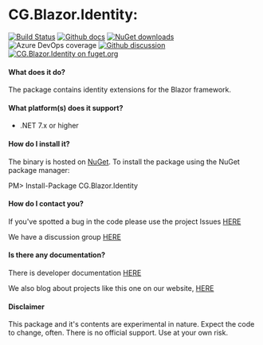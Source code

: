 # CG.Blazor.Identity: 

[![Build Status](https://dev.azure.com/codegator/CG.Blazor.Identity/_apis/build/status/CodeGator.CG.Blazor.Identity?branchName=main)](https://dev.azure.com/codegator/CG.Blazor.Identity/_build/latest?definitionId=85&branchName=main)
[![Github docs](https://img.shields.io/static/v1?label=Documentation&message=online&color=blue)](https://codegator.github.io/CG.Blazor.Identity/index.html)
[![NuGet downloads](https://img.shields.io/nuget/dt/CG.Blazor.Identity.svg?style=flat)](https://nuget.org/packages/CG.Blazor.Identity)
![Azure DevOps coverage](https://img.shields.io/azure-devops/coverage/codegator/CG.Blazor.Identity/85)
[![Github discussion](https://img.shields.io/badge/Discussion-online-blue)](https://github.com/CodeGator/CG.Blazor.Identity/discussions)
[![CG.Blazor.Identity on fuget.org](https://www.fuget.org/packages/CG.Blazor.Identity/badge.svg)](https://www.fuget.org/packages/CG.Blazor.Identity)

#### What does it do?

The package contains identity extensions for the Blazor framework.

#### What platform(s) does it support?

* .NET 7.x or higher

#### How do I install it?

The binary is hosted on [NuGet](https://www.nuget.org/packages/CG.Blazor.Identity). To install the package using the NuGet package manager:

PM> Install-Package CG.Blazor.Identity

#### How do I contact you?

If you've spotted a bug in the code please use the project Issues [HERE](https://github.com/CodeGator/CG.Blazor.Identity/issues)

We have a discussion group [HERE](https://github.com/CodeGator/CG.Blazor.Identity/discussions)

#### Is there any documentation?

There is developer documentation [HERE](https://codegator.github.io/CG.Blazor.Identity/)

We also blog about projects like this one on our website, [HERE](http://www.codegator.com)

#### Disclaimer

This package and it's contents are experimental in nature. Expect the code to change, often. There is no official support. Use at your own risk.


